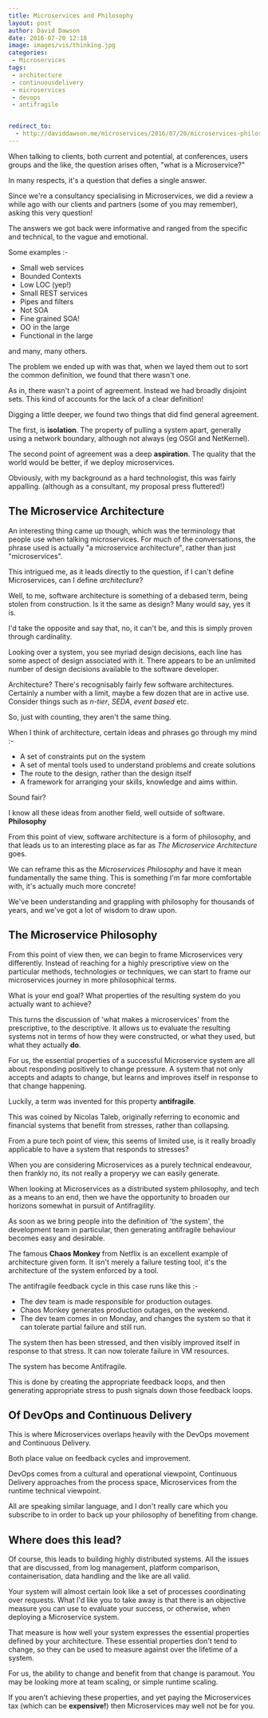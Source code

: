 ```yaml
---
title: Microservices and Philosophy
layout: post
author: David Dawson
date: 2016-07-20 12:18
image: images/vis/thinking.jpg
categories:
 - Microservices
tags:
 - architecture
 - continuousdelivery
 - microservices
 - devops
 - antifragile


redirect_to:
  - http://daviddawson.me/microservices/2016/07/20/microservices-philosophy.html
---
```


When talking to clients, both current and potential, at conferences, users groups and the like, the question arises often, "what is a Microservice?"

In many respects, it's a question that defies a single answer.

Since we're a consultancy specialising in Microservices, we did a review a while ago with our clients and partners (some of you may remember), asking
this very question!

The answers we got back were informative and ranged from the specific and technical, to the vague and emotional. 

Some examples :-

* Small web services
* Bounded Contexts
* Low LOC (yep!)
* Small REST services
* Pipes and filters
* Not SOA
* Fine grained SOA!
* OO in the large
* Functional in the large

and many, many others.  

The problem we ended up with was that, when we layed them out to sort the common definition, we found that there wasn't one.

As in, there wasn't a point of agreement. Instead we had broadly disjoint sets. This kind of accounts for the lack of a 
clear definition!

Digging a little deeper, we found two things that did find general agreement. 

The first, is **isolation**. The property of pulling a system apart, generally using a network boundary, although not always (eg OSGI and NetKernel).

The second point of agreement was a deep **aspiration**. The quality that the world would be better, if we deploy microservices.

Obviously, with my background as a hard technologist, this was fairly appalling. (although as a consultant, my proposal press fluttered!)
  
## The Microservice Architecture

An interesting thing came up though, which was the terminology that people use when talking microservices. For much of the conversations, the phrase
used is actually "a microservice architecture", rather than just "microservices".

This intrigued me, as it leads directly to the question, if I can't define Microservices, can I define *architecture*?

Well, to me, software architecture is something of a debased term, being stolen from construction. Is it the same as
 design?  Many would say, yes it is. 
 
I'd take the opposite and say that, no, it can't be, and this is simply proven through cardinality. 

Looking over a system, you see myriad design decisions, each line has some aspect of design associated with it. 
There appears to be an unlimited number of design decisions available to the software developer.

Architecture?  There's recognisably fairly few software architectures. Certainly a number with a limit, maybe a few dozen that 
are in active use. Consider things such as *n-tier*, *SEDA*, *event based* etc. 

So, just with counting, they aren't the same thing.

When I think of architecture, certain ideas and phrases go through my mind :-

* A set of constraints put on the system
* A set of mental tools used to understand problems and create solutions
* The route to the design, rather than the design itself
* A framework for arranging your skills, knowledge and aims within.

Sound fair?

I know all these ideas from another field, well outside of software. **Philosophy**

From this point of view, software architecture is a form of philosophy, and that leads us to an 
interesting place as far as *The Microservice Architecture* goes.

We can reframe this as the *Microservices Philosophy* and have it mean fundamentally the same thing. This is something I'm far more comfortable with, 
 it's actually much more concrete!

We've been understanding and grappling with philosophy for thousands of years, and we've got a lot of wisdom to draw upon.
 
## The Microservice Philosophy

From this point of view then, we can begin to frame Microservices very differently. Instead of reaching for a highly prescriptive
view on the particular methods, technologies or techniques, we can start to frame our microservices journey in more philosophical terms.

What is your end goal? What properties of the resulting system do you actually want to achieve?

This turns the discussion of 'what makes a microservices' from the prescriptive, to the descriptive. It allows us to evaluate
the resulting systems not in terms of how they were constructed, or what they used, but what they actually **do**.

For us, the essential properties of a successful Microservice system are all about responding positively to change pressure. 
A system that not only accepts and adapts to change, but learns and improves itself in response to that change happening.

Luckily, a term was invented for this property **antifragile**. 

This was coined by Nicolas Taleb, originally referring to economic and financial systems that benefit from stresses, rather than collapsing.
 
From a pure tech point of view, this seems of limited use, is it really broadly applicable to have a system that responds to stresses?

When you are considering Microservices as a purely technical endeavour, then frankly no, its not really a properyy we can easily generate.
 
When looking at Microservices as a distributed system philosophy, and tech as a means to an end, then we have the opportunity to broaden our horizons 
somewhat in pursuit of Antifragility.

As soon as we bring people into the definition of 'the system', the development team in particular, then generating antifragile behaviour becomes easy and desirable.

The famous **Chaos Monkey** from Netflix is an excellent example of architecture given form. It isn't merely a failure testing tool, it's the architecture of the system
 enforced by a tool.
 
The antifragile feedback cycle in this case runs like this :-

* The dev team is made responsible for production outages.
* Chaos Monkey generates production outages, on the weekend.
* The dev team comes in on Monday, and changes the system so that it can tolerate partial failure and still run. 

The system then has been stressed, and then visibly improved itself in response to that stress. It can now tolerate failure in VM resources.

The system has become Antifragile.

This is done by creating the appropriate feedback loops, and then generating appropriate stress to push signals down those feedback loops.

## Of DevOps and Continuous Delivery

This is where Microservices overlaps heavily with the DevOps movement and Continuous Delivery.

Both place value on feedback cycles and improvement.  

DevOps comes from a cultural and operational viewpoint, Continuous Delivery approaches from the process space, Microservices from the runtime technical viewpoint. 

All are speaking similar language, and I don't really care which you subscribe to in order to back up your philosophy of benefiting from change.

## Where does this lead?

Of course, this leads to building highly distributed systems. All the issues that are discussed, from log management,
platform comparison, containerisation, data handling and the like are all valid. 

Your system will almost certain look like a set of processes coordinating over requests. What I'd like you to take away is 
that there is an objective measure you can use to evaluate your success, or otherwise, when deploying a Microservice system.

That measure is how well your system expresses the essential properties defined by your architecture. These essential
 properties don't tend to change, so they can be used to measure against over the lifetime of a system.
 
For us, the ability to change and benefit from that change is paramout. You may be looking more at team scaling, or simple runtime scaling.

If you aren't achieving these properties, and yet paying the Microservices tax (which can be **expensive!**) then Microservices may well not be for you. 

